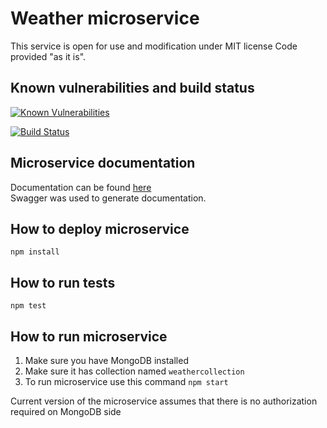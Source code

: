 # Weather microservice

This service is open for use and modification under MIT license
Code provided "as it is".

## Known vulnerabilities and build status  
  
[![Known Vulnerabilities](https://snyk.io//test/github/DmitryN270713/nodejsserverside/badge.svg?targetFile=package.json)](https://snyk.io//test/github/DmitryN270713/nodejsserverside?targetFile=package.json)

[![Build Status](https://travis-ci.org/DmitryN270713/nodejsserverside.svg?branch=master)](https://travis-ci.org/DmitryN270713/nodejsserverside)

## Microservice documentation  

Documentation can be found [here]( https://htmlpreview.github.io/?https://github.com/DmitryN270713/nodejsserverside/blob/master/docs/index.html)  
Swagger was used to generate documentation. 

## How to deploy microservice  

`npm install`  
  
## How to run tests

`npm test`

## How to run microservice  

1. Make sure you have MongoDB installed
2. Make sure it has collection named `weathercollection`
3. To run microservice use this command `npm start`  
  
Current version of the microservice assumes that there is no authorization required on MongoDB side